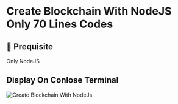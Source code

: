 # Create Blockchain With NodeJS Only 70 Lines Codes

## 🔨 Prequisite

Only NodeJS

## Display On Conlose Terminal

![Create Blockchain With NodeJs](https://res.cloudinary.com/dsv9w1ey3/image/upload/v1607858286/github-images/sample-display-log-terminal-create-blockchain-with-nodejs_kxhqvu.png)
